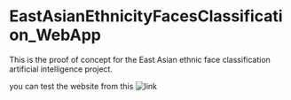 # EastAsianEthnicityFacesClassification_WebApp
This is the proof of concept for the East Asian ethnic face classification artificial intelligence project.


you can test the website from this ![link](https://d42kw01f-eastasianethnicityfacesclassifica-streamlit-app-dg235z.streamlit.app/) 
